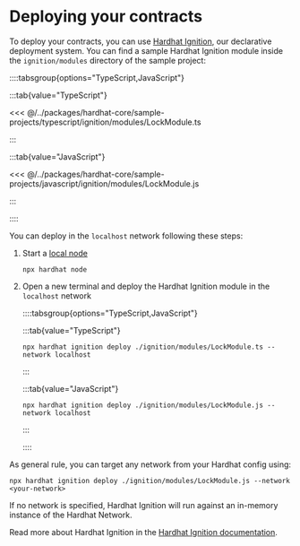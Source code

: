 # Deploying your contracts

To deploy your contracts, you can use [Hardhat Ignition](/ignition), our declarative deployment system. You can find a sample Hardhat Ignition module inside the `ignition/modules` directory of the sample project:

::::tabsgroup{options="TypeScript,JavaScript"}

:::tab{value="TypeScript"}

<<< @/../packages/hardhat-core/sample-projects/typescript/ignition/modules/LockModule.ts

:::

:::tab{value="JavaScript"}

<<< @/../packages/hardhat-core/sample-projects/javascript/ignition/modules/LockModule.js

:::

::::

You can deploy in the `localhost` network following these steps:

1. Start a [local node](../getting-started/index.md#connecting-a-wallet-or-dapp-to-hardhat-network)

   ```
   npx hardhat node
   ```

2. Open a new terminal and deploy the Hardhat Ignition module in the `localhost` network

   ::::tabsgroup{options="TypeScript,JavaScript"}

   :::tab{value="TypeScript"}

   ```
   npx hardhat ignition deploy ./ignition/modules/LockModule.ts --network localhost
   ```

   :::

   :::tab{value="JavaScript"}

   ```
   npx hardhat ignition deploy ./ignition/modules/LockModule.js --network localhost
   ```

   :::

   ::::

As general rule, you can target any network from your Hardhat config using:

```
npx hardhat ignition deploy ./ignition/modules/LockModule.js --network <your-network>
```

If no network is specified, Hardhat Ignition will run against an in-memory instance of the Hardhat Network.

Read more about Hardhat Ignition in the [Hardhat Ignition documentation](/ignition).
